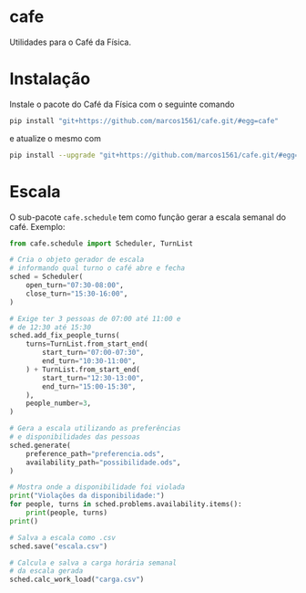 # cafe
Utilidades para o Café da Física.

# Instalação
Instale o pacote do Café da Física com o seguinte comando
```bash
pip install "git+https://github.com/marcos1561/cafe.git/#egg=cafe"
```
e atualize o mesmo com
```bash
pip install --upgrade "git+https://github.com/marcos1561/cafe.git/#egg=cafe"
```

# Escala
O sub-pacote `cafe.schedule` tem como função gerar a escala semanal do café. Exemplo:
```python
from cafe.schedule import Scheduler, TurnList

# Cria o objeto gerador de escala
# informando qual turno o café abre e fecha
sched = Scheduler(
    open_turn="07:30-08:00",
    close_turn="15:30-16:00",
)

# Exige ter 3 pessoas de 07:00 até 11:00 e
# de 12:30 até 15:30
sched.add_fix_people_turns(
    turns=TurnList.from_start_end(
        start_turn="07:00-07:30",
        end_turn="10:30-11:00", 
    ) + TurnList.from_start_end(
        start_turn="12:30-13:00",
        end_turn="15:00-15:30", 
    ),
    people_number=3,
)

# Gera a escala utilizando as preferências
# e disponibilidades das pessoas
sched.generate(
    preference_path="preferencia.ods",
    availability_path="possibilidade.ods",
)

# Mostra onde a disponibilidade foi violada
print("Violações da disponibilidade:")
for people, turns in sched.problems.availability.items():
    print(people, turns)
print()

# Salva a escala como .csv
sched.save("escala.csv")

# Calcula e salva a carga horária semanal
# da escala gerada
sched.calc_work_load("carga.csv")
```
